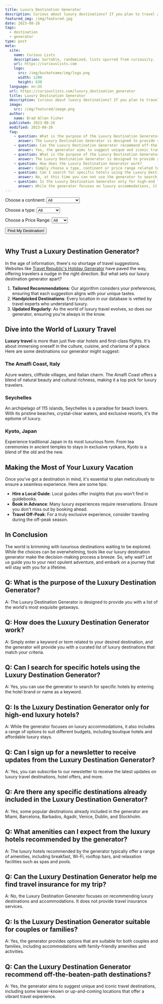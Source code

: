 ```yaml
---
title: Luxury Destination Generator
description: Curious about luxury destinations? If you plan to travel and like boutique hotel destinations... Use our destination generator list and pick a place.
featured_img: /img/featured.jpg
date: 2023-08-26
tags:
  - destination
  - generator
type: post
meta:
  site:
    name: Curious Lists
    description: Sortable, randomized, lists spurred from curiousity.
    url: https://curiouslists.com
    logo:
      src: /img/bucketname/img/logo.png
      width: 1200
      height: 630
  language: en-US
  url: https://curiouslists.com/luxury_destination_generator
  title: Luxury Destination Generator
  description: Curious about luxury destinations? If you plan to travel and like boutique hotel destinations... Use our destination generator list and pick a place.
  image:
    src: /img/featured/image.png
  author:
    name: Brad Allen Fisher
  published: 2023-08-26
  modified: 2023-08-26
  faq:
    - question: What is the purpose of the Luxury Destination Generator?
      answer: The Luxury Destination Generator is designed to provide you with a list of the world's most exquisite getaways.
    - question: Can the Luxury Destination Generator recommend off-the-beaten-path destinations?
      answer: Yes, the generator aims to suggest unique and iconic travel destinations, including some lesser-known or up-and-coming locations that offer a vibrant travel experience.
    - question: What is the purpose of the Luxury Destination Generator?
      answer: The Luxury Destination Generator is designed to provide you with a list of the world's most exquisite getaways.
    - question: How does the Luxury Destination Generator work?
      answer: Simply choose a type, continent or price range related to your desired destination, and the generator will provide you with a curated list of luxury destinations that match your criteria.
    - question: Can I search for specific hotels using the Luxury Destination Generator?
      answer: No, at this time you can not use the generator to search for specific hotels.
    - question: Is the Luxury Destination Generator only for high-end luxury hotels?
      answer: While the generator focuses on luxury accommodations, it also includes a range of options to suit different budgets, including boutique hotels and affordable luxury stays.
---
```


<label for="continent">Choose a continent:</label>
<select id="continent">
    <option value="all">All</option>
    <option value="North America">North America</option>
    <option value="Europe">Europe</option>
    <option value="Asia">Asia</option>
    <option value="Oceania">Oceania</option>
    <option value="Africa">Africa</option>
    <option value="South America">South America</option>
    <!-- Add other continents here -->
</select>

<label for="type">Choose a type:</label>
<select id="type">
    <option value="all">All</option>
    <option value="Beach">Beach</option>
    <option value="Mountain">Mountain</option>
    <option value="City">City</option>
    <option value="Nature">Nature</option>
    <option value="Safari">Safari</option>
    <option value="Desert">Desert</option>
    <option value="Historic">Historic</option>
    <!-- Add other types here -->
</select>

<label for="priceRange">Choose a Price Range:</label>
<select id="priceRange">
    <option value="all">All</option>
    <option value="$$$$">$$$$</option>
    <option value="$$$-$$$$">$$$-$$$$</option>
</select>

<button onclick="generateDestinations()">Find My Destination!</button>
<table class="results" id="results">

</table>


<script>
    const destinations = [
    {
        name: "St. Barts",
        continent: "North America",
        type: "Beach",
        activities: "Diving, Yachting, Shopping",
        priceRange: "$$$$"
    },
    {name: "St. Barts", continent: "North America", type: "Beach", activities: "Diving, Yachting, Shopping", priceRange: "$$$$"},
    {
        name: "St. Moritz",
        continent: "Europe",
        type: "Mountain",
        activities: "Skiing, Snowboarding, Gourmet Dining",
        priceRange: "$$$$"
    },
    {
        name: "Dubai",
        continent: "Asia",
        type: "City",
        activities: "Shopping, Skydiving, Desert Safaris",
        priceRange: "$$$-$$$$"
    },
    {
        name: "Bora Bora",
        continent: "Oceania",
        type: "Beach",
        activities: "Diving, Overwater Bungalows, Spa Treatments",
        priceRange: "$$$$"
    },
    {
        name: "Aspen",
        continent: "North America",
        type: "Mountain",
        activities: "Skiing, Snowboarding, Luxury Shopping",
        priceRange: "$$$$"
    },
    {
        name: "Santorini",
        continent: "Europe",
        type: "Beach",
        activities: "Wine Tasting, Sunset Viewing, Archaeological Tours",
        priceRange: "$$$-$$$$"
    },
    {
        name: "Tokyo",
        continent: "Asia",
        type: "City",
        activities: "Shopping, Gourmet Dining, Cultural Exploration",
        priceRange: "$$$-$$$$"
    },
    {
        name: "Maldives",
        continent: "Asia",
        type: "Beach",
        activities: "Snorkeling, Overwater Bungalows, Spa",
        priceRange: "$$$$"
    },
    {
        name: "Paris",
        continent: "Europe",
        type: "City",
        activities: "Shopping, Gourmet Dining, Museums",
        priceRange: "$$$-$$$$"
    },
    {
        name: "Banff",
        continent: "North America",
        type: "Mountain",
        activities: "Hiking, Skiing, Wildlife Viewing",
        priceRange: "$$$-$$$$"
    },
    {
        name: "Monaco",
        continent: "Europe",
        type: "City",
        activities: "Casino, Yachting, F1 Racing",
        priceRange: "$$$$"
    },
    {
        name: "Seychelles",
        continent: "Africa",
        type: "Beach",
        activities: "Diving, Island Hopping, Nature Reserves",
        priceRange: "$$$$"
    },
    {
        name: "Courchevel",
        continent: "Europe",
        type: "Mountain",
        activities: "Skiing, Snowboarding, Gourmet Dining",
        priceRange: "$$$$"
    },
    {
        name: "Venice",
        continent: "Europe",
        type: "City",
        activities: "Gondola Rides, Historical Sites, Festivals",
        priceRange: "$$$-$$$$"
    },
    {
        name: "Beverly Hills",
        continent: "North America",
        type: "City",
        activities: "Luxury Shopping, Celebrity Sightings",
        priceRange: "$$$$"
    },
    {
        name: "Ibiza",
        continent: "Europe",
        type: "Beach",
        activities: "Nightclubs, Beach Parties, Water Sports",
        priceRange: "$$$-$$$$"
    },
    {
        name: "Marrakech",
        continent: "Africa",
        type: "City",
        activities: "Historical Sites, Markets, Luxury Spas",
        priceRange: "$$$-$$$$"
    },
    {
        name: "Bali",
        continent: "Asia",
        type: "Beach",
        activities: "Yoga Retreats, Surfing, Temples",
        priceRange: "$$$-$$$$"
    },
    {
        name: "London",
        continent: "Europe",
        type: "City",
        activities: "Theatre, Shopping, Historical Sites",
        priceRange: "$$$-$$$$"
    },
    {
        name: "Amalfi Coast",
        continent: "Europe",
        type: "Beach",
        activities: "Coastal Drives, Gourmet Dining, Beaches",
        priceRange: "$$$$"
    },
    {
        name: "Cape Town",
        continent: "Africa",
        type: "City",
        activities: "Beaches, Wineries, Nature Reserves",
        priceRange: "$$$-$$$$"
    },
    {
        name: "Zermatt",
        continent: "Europe",
        type: "Mountain",
        activities: "Skiing, Hiking, Matterhorn Views",
        priceRange: "$$$$"
    },
    {
        name: "Malibu",
        continent: "North America",
        type: "Beach",
        activities: "Surfing, Luxury Villas, Wine Tasting",
        priceRange: "$$$$"
    },
    {
        name: "Kyoto",
        continent: "Asia",
        type: "City",
        activities: "Temples, Traditional Inns, Gardens",
        priceRange: "$$$-$$$$"
    },
    {
        name: "Mykonos",
        continent: "Europe",
        type: "Beach",
        activities: "Nightlife, Beaches, Historical Sites",
        priceRange: "$$$-$$$$"
    },
    {
        name: "Lake Como",
        continent: "Europe",
        type: "Beach",
        activities: "Villas, Boating, Gourmet Dining",
        priceRange: "$$$$"
    },
    {
        name: "Vienna",
        continent: "Europe",
        type: "City",
        activities: "Opera, Museums, Historical Sites",
        priceRange: "$$$-$$$$"
    },
    {
        name: "Whistler",
        continent: "North America",
        type: "Mountain",
        activities: "Skiing, Snowboarding, Mountain Biking",
        priceRange: "$$$-$$$$"
    },
    {
        name: "Singapore",
        continent: "Asia",
        type: "City",
        activities: "Shopping, Fine Dining, Gardens",
        priceRange: "$$$-$$$$"
    },
    {
        name: "Positano",
        continent: "Europe",
        type: "Beach",
        activities: "Cliffside Views, Beaches, Italian Dining",
        priceRange: "$$$$"
    },
    {
        name: "Reykjavik",
        continent: "Europe",
        type: "City",
        activities: "Northern Lights, Geothermal Spas, Nature",
        priceRange: "$$$-$$$$"
    },
    {
        name: "Maui",
        continent: "North America",
        type: "Beach",
        activities: "Beaches, Volcanoes, Water Sports",
        priceRange: "$$$-$$$$"
    },
    {
        name: "Côte d'Azur",
        continent: "Europe",
        type: "Beach",
        activities: "Beaches, Film Festival, Yachting",
        priceRange: "$$$$"
    },
    {
        name: "Hong Kong",
        continent: "Asia",
        type: "City",
        activities: "Shopping, Fine Dining, Harbor Views",
        priceRange: "$$$-$$$$"
    },
    {
        name: "Tuscany",
        continent: "Europe",
        type: "City",
        activities: "Wineries, Countryside, Art",
        priceRange: "$$$-$$$$"
    },
    {
        name: "Los Cabos",
        continent: "North America",
        type: "Beach",
        activities: "Beach Resorts, Golfing, Whale Watching",
        priceRange: "$$$-$$$$"
    },
    {
        name: "Prague",
        continent: "Europe",
        type: "City",
        activities: "Castles, Historical Sites, River Cruises",
        priceRange: "$$$-$$$$"
    },
    {
        name: "Fiji",
        continent: "Oceania",
        type: "Beach",
        activities: "Coral Reefs, Luxury Resorts, Culture",
        priceRange: "$$$$"
    },
    {
        name: "New York City",
        continent: "North America",
        type: "City",
        activities: "Broadway, Shopping, Fine Dining",
        priceRange: "$$$-$$$$"
    },
    {
        name: "Cinque Terre",
        continent: "Europe",
        type: "Beach",
        activities: "Hiking, Coastal Views, Italian Cuisine",
        priceRange: "$$$-$$$$"
    },
    {
        name: "Sydney",
        continent: "Oceania",
        type: "City",
        activities: "Opera House, Beaches, Harbor",
        priceRange: "$$$-$$$$"
    },
    {
        name: "Napa Valley",
        continent: "North America",
        type: "City",
        activities: "Wineries, Gourmet Dining, Spa Retreats",
        priceRange: "$$$-$$$$"
    },
    {
        name: "Rome",
        continent: "Europe",
        type: "City",
        activities: "Historical Sites, Italian Cuisine, Shopping",
        priceRange: "$$$-$$$$"
    },
    {
        name: "Turks and Caicos",
        continent: "North America",
        type: "Beach",
        activities: "Coral Reefs, Beach Resorts, Diving",
        priceRange: "$$$$"
    },
    {
        name: "Barcelona",
        continent: "Europe",
        type: "City",
        activities: "Architecture, Beaches, Nightlife",
        priceRange: "$$$-$$$$"
    },
    {
        name: "Phuket",
        continent: "Asia",
        type: "Beach",
        activities: "Beach Resorts, Thai Cuisine, Islands",
        priceRange: "$$$-$$$$"
    },
    {
        name: "Las Vegas",
        continent: "North America",
        type: "City",
        activities: "Casinos, Shows, Fine Dining",
        priceRange: "$$$-$$$$"
    },
    {
        name: "Santorini",
        continent: "Europe",
        type: "Beach",
        activities: "Cliffside Views, Sunsets, Greek Cuisine",
        priceRange: "$$$-$$$$"
    },
    {
        name: "Rio de Janeiro",
        continent: "South America",
        type: "Beach",
        activities: "Beaches, Carnival, Landmarks",
        priceRange: "$$$-$$$$"
    },
    {
        name: "Milan",
        continent: "Europe",
        type: "City",
        activities: "Fashion, Design, Italian Cuisine",
        priceRange: "$$$-$$$$"
    },
    {
        name: "Tahiti",
        continent: "Oceania",
        type: "Beach",
        activities: "Overwater Bungalows, Diving, Culture",
        priceRange: "$$$$"
    },
    {
        name: "Moscow",
        continent: "Europe",
        type: "City",
        activities: "Historical Sites, Ballet, Luxury Shopping",
        priceRange: "$$$-$$$$"
    },
    {
        name: "Costa Smeralda",
        continent: "Europe",
        type: "Beach",
        activities: "Beaches, Yachting, Italian Dining",
        priceRange: "$$$$"
    },
    {
        name: "Buenos Aires",
        continent: "South America",
        type: "City",
        activities: "Tango, Fine Dining, Architecture",
        priceRange: "$$$-$$$$"
    },
    {
        name: "Queenstown",
        continent: "Oceania",
        type: "Mountain",
        activities: "Adventure Sports, Skiing, Lakes",
        priceRange: "$$$-$$$$"
    },
    {
        name: "Marrakech",
        continent: "Africa",
        type: "City",
        activities: "Markets, Palaces, Moroccan Cuisine",
        priceRange: "$$$-$$$$"
    },
    {
        name: "Jaipur",
        continent: "Asia",
        type: "City",
        activities: "Palaces, Festivals, Indian Cuisine",
        priceRange: "$$$-$$$$"
    },
    {
        name: "Zurich",
        continent: "Europe",
        type: "City",
        activities: "Banking, Swiss Cuisine, Lake Activities",
        priceRange: "$$$-$$$$"
    },
    {
        name: "Vancouver",
        continent: "North America",
        type: "City",
        activities: "Outdoor Activities, Fine Dining, Ocean",
        priceRange: "$$$-$$$$"
    },
    {
        name: "Florence",
        continent: "Europe",
        type: "",
        activities: "",
        priceRange: ""
    },
    {
        name: "Florence",
        continent: "Europe",
        type: "City",
        activities: "Renaissance Art, Tuscan Cuisine, Wine Tours",
        priceRange: "$$$-$$$$"
    },
    {
        name: "Bahamas",
        continent: "North America",
        type: "Beach",
        activities: "Diving, Beach Resorts, Fishing",
        priceRange: "$$$-$$$$"
    },
    {
        name: "Edinburgh",
        continent: "Europe",
        type: "City",
        activities: "Castles, Festivals, Scottish Cuisine",
        priceRange: "$$$-$$$$"
    },
    {
        name: "Bruges",
        continent: "Europe",
        type: "City",
        activities: "Canals, Medieval Architecture, Chocolate",
        priceRange: "$$$-$$$$"
    },
    {
        name: "Anguilla",
        continent: "North America",
        type: "Beach",
        activities: "Beaches, Music Festivals, Water Sports",
        priceRange: "$$$$"
    },
    {
        name: "Berlin",
        continent: "Europe",
        type: "City",
        activities: "History, Nightlife, Art Galleries",
        priceRange: "$$$-$$$$"
    },
    {
        name: "Hvar",
        continent: "Europe",
        type: "Beach",
        activities: "Nightlife, Historic Sites, Lavender Fields",
        priceRange: "$$$-$$$$"
    },
    {
        name: "Jackson Hole",
        continent: "North America",
        type: "Mountain",
        activities: "Skiing, Wildlife, National Parks",
        priceRange: "$$$-$$$$"
    },
    {
        name: "Porto",
        continent: "Europe",
        type: "City",
        activities: "Wine Cellars, River Cruises, Historic Sites",
        priceRange: "$$$-$$$$"
    },
    {
        name: "Necker Island",
        continent: "North America",
        type: "Beach",
        activities: "Private Island, Water Sports, Relaxation",
        priceRange: "$$$$"
    },
    {
        name: "Amsterdam",
        continent: "Europe",
        type: "City",
        activities: "Canals, Museums, Tulip Gardens",
        priceRange: "$$$-$$$$"
    },
    {
        name: "Mauritius",
        continent: "Africa",
        type: "Beach",
        activities: "Water Sports, Nature Parks, Golf",
        priceRange: "$$$-$$$$"
    },
    {
        name: "Telluride",
        continent: "North America",
        type: "Mountain",
        activities: "Skiing, Festivals, Mountain Biking",
        priceRange: "$$$-$$$$"
    },
    {
        name: "Lisbon",
        continent: "Europe",
        type: "City",
        activities: "Historic Sites, Nightlife, Portuguese Cuisine",
        priceRange: "$$$-$$$$"
    },
    {
        name: "Capri",
        continent: "Europe",
        type: "Beach",
        activities: "Blue Grotto, Luxury Shopping, Cliffside Views",
        priceRange: "$$$$"
    },
    {
        name: "Bangkok",
        continent: "Asia",
        type: "City",
        activities: "Temples, Street Food, Luxury Shopping",
        priceRange: "$$$-$$$$"
    },
    {
        name: "Antigua",
        continent: "North America",
        type: "Beach",
        activities: "Sailing, Historic Sites, Beaches",
        priceRange: "$$$-$$$$"
    },
    {
        name: "Vienna",
        continent: "Europe",
        type: "City",
        activities: "Opera, Museums, Coffeehouses",
        priceRange: "$$$-$$$$"
    },
    {
        name: "Maldives",
        continent: "Asia",
        type: "Beach",
        activities: "Overwater Bungalows, Diving, Spa Retreats",
        priceRange: "$$$$"
    },
    {
        name: "Istanbul",
        continent: "Europe/Asia",
        type: "City",
        activities: "Bazaars, Historic Sites, Turkish Cuisine",
        priceRange: "$$$-$$$$"
    },
    {
        name: "Santorini",
        continent: "Europe",
        type: "Beach",
        activities: "Sunsets, Volcanic Beaches, Wine Tasting",
        priceRange: "$$$-$$$$"
    },
    {
        name: "Copenhagen",
        continent: "Europe",
        type: "City",
        activities: "Design, Gourmet Cuisine, Historic Palaces",
        priceRange: "$$$-$$$$"
    },
    {
        name: "Punta Cana",
        continent: "North America",
        type: "Beach",
        activities: "Beach Resorts, Golf, Water Sports",
        priceRange: "$$$-$$$$"
    },
    {
        name: "Nice",
        continent: "Europe",
        type: "Beach",
        activities: "Promenade, French Riviera, Art Museums",
        priceRange: "$$$-$$$$"
    },
    {
        name: "Kruger National Park",
        continent: "Africa",
        type: "Safari",
        activities: "Wildlife Viewing, Luxury Lodges, Nature",
        priceRange: "$$$$"
    },
    {
        name: "Madrid",
        continent: "Europe",
        type: "City",
        activities: "Art Museums, Spanish Cuisine, Historic Sites",
        priceRange: "$$$-$$$$"
    },
    {
        name: "Buzios",
        continent: "South America",
        type: "Beach",
        activities: "Beaches, Nightlife, Water Sports",
        priceRange: "$$$-$$$$"
    },
    {
        name: "Helsinki",
        continent: "Europe",
        type: "City",
        activities: "Design, Archipelago, Finnish Saunas",
        priceRange: "$$$-$$$$"
    },
    {
        name: "Goa",
        continent: "Asia",
        type: "Beach",
        activities: "Beach Parties, Portuguese Heritage, Water Sports",
        priceRange: "$$$-$$$$"
    },
    {
        name: "Oslo",
        continent: "Europe",
        type: "City",
        activities: "Museums, Modern Architecture, Seafood",
        priceRange: "$$$-$$$$"
    },
    {
        name: "Montreal",
        continent: "North America",
        type: "City",
        activities: "Festivals, French Cuisine, Historic Sites",
        priceRange: "$$$-$$$$"
    },
    {
        name: "Dubrovnik",
        continent: "Europe",
        type: "Beach",
        activities: "Historic Walls, Adriatic Sea, Game of Thrones Tours",
        priceRange: "$$$-$$$$"
    },
    {
        name: "Galapagos Islands",
        continent: "South America",
        type: "Nature",
        activities: "Wildlife Viewing, Cruises, Diving",
        priceRange: "$$$$"
    },
    {
        name: "Stockholm",
        continent: "Europe",
        type: "City",
        activities: "Archipelago, Design, Museums",
        priceRange: "$$$-$$$$"
    },
    {
        name: "Agra",
        continent: "Asia",
        type: "City",
        activities: "Taj Mahal, Mughal Heritage, Luxury Resorts",
        priceRange: "$$$-$$$$"
    },
    {
        name: "Budapest",
        continent: "Europe",
        type: "City",
        activities: "Thermal Baths, River Cruises, Historic Sites",
        priceRange: "$$$-$$$$"
    },
    {
        name: "Marrakech",
        continent: "Africa",
        type: "City",
        activities: "Souks, Riads, Atlas Mountains",
        priceRange: "$$$-$$$$"
    },
    {
        name: "Ravello",
        continent: "Europe",
        type: "Beach",
        activities: "Cliffside Views, Gardens, Concerts",
        priceRange: "$$$$"
    },
    {
        name: "Athens",
        continent: "Europe",
        type: "City",
        activities: "Acropolis, Greek Cuisine, Islands",
        priceRange: "$$$-$$$$"
    },
    {
        name: "Tahiti",
        continent: "Oceania",
        type: "Beach",
        activities: "Overwater Bungalows, Surfing, French Polynesian Culture",
        priceRange: "$$$$"
    },
    {
        name: "Beirut",
        continent: "Asia",
        type: "City",
        activities: "Nightlife, Mediterranean Cuisine, History",
        priceRange: "$$$-$$$$"
    },
    {
        name: "Sardinia",
        continent: "Europe",
        type: "Beach",
        activities: "Beaches, Italian Cuisine, Yachting",
        priceRange: "$$$-$$$$"
    },
    {
        name: "Quebec City",
        continent: "North America",
        type: "City",
        activities: "Historic Sites, French Culture, Festivals",
        priceRange: "$$$-$$$$"
    },
    {
        name: "Petra",
        continent: "Asia",
        type: "Historic",
        activities: "Ancient Ruins, Desert Landscapes, Archaeology",
        priceRange: "$$$-$$$$"
    },
    {
        name: "Geneva",
        continent: "Europe",
        type: "City",
        activities: "Lake Geneva, Luxury Shopping, International Organizations",
        priceRange: "$$$-$$$$"
    },
    {
        name: "Yosemite",
        continent: "North America",
        type: "Nature",
        activities: "Hiking, Waterfalls, Luxury Lodges",
        priceRange: "$$$-$$$$"
    },
    {
        name: "Shanghai",
        continent: "Asia",
        type: "City",
        activities: "Skyline, Shopping, Chinese Cuisine",
        priceRange: "$$$-$$$$"
    },
    {
        name: "Corsica",
        continent: "Europe",
        type: "Beach",
        activities: "Hiking, French Cuisine, Beaches",
        priceRange: "$$$-$$$$"
    },
    {
        name: "Cairo",
        continent: "Africa",
        type: "City",
        activities: "Pyramids, Nile River, Egyptian Museum",
        priceRange: "$$$-$$$$"
    },
    {
        name: "Grand Canyon",
        continent: "North America",
        type: "Nature",
        activities: "Hiking, Rafting, Helicopter Tours",
        priceRange: "$$$-$$$$"
    },
    {
        name: "Chiang Mai",
        continent: "Asia",
        type: "City",
        activities: "Temples, Night Markets, Elephant Sanctuaries",
        priceRange: "$$$-$$$$"
    },
    {
        name: "Lake Tahoe",
        continent: "North America",
        type: "Mountain",
        activities: "Skiing, Beaches, Casinos",
        priceRange: "$$$-$$$$"
    },
    {
        name: "Lucerne",
        continent: "Europe",
        type: "City",
        activities: "Lake Cruises, Swiss Alps, Historic Bridges",
        priceRange: "$$$-$$$$"
    },
    {
        name: "Santorini",
        continent: "Europe",
        type: "Beach",
        activities: "Caldera Views, Wineries, Sunsets",
        priceRange: "$$$-$$$$"
    },
    {
        name: "Melbourne",
        continent: "Oceania",
        type: "City",
        activities: "Art Alleys, Coffee Culture, Beaches",
        priceRange: "$$$-$$$$"
    },
    {
        name: "Udaipur",
        continent: "Asia",
        type: "City",
        activities: "Palaces, Lakes, Luxury Resorts",
        priceRange: "$$$-$$$$"
    },
    {
        name: "Casablanca",
        continent: "Africa",
        type: "City",
        activities: "Historic Mosques, Beaches, Markets",
        priceRange: "$$$-$$$$"
    },
    {
        name: "Lake Bled",
        continent: "Europe",
        type: "Nature",
        activities: "Castle, Island Church, Rowing",
        priceRange: "$$$-$$$$"
    },
    {
        name: "Jerusalem",
        continent: "Asia",
        type: "City",
        activities: "Religious Sites, Museums, Markets",
        priceRange: "$$$-$$$$"
    },
    {
        name: "Serengeti",
        continent: "Africa",
        type: "Safari",
        activities: "Wildlife Safaris, Balloon Rides, Maasai Culture",
        priceRange: "$$$$"
    },
    {
        name: "Brunei",
        continent: "Asia",
        type: "City",
        activities: "Mosques, Water Villages, Rainforests",
        priceRange: "$$$-$$$$"
    },
    {
        name: "Salzburg",
        continent: "Europe",
        type: "City",
        activities: "Mozart's Birthplace, Festivals, Castles",
        priceRange: "$$$-$$$$"
    },
    {
        name: "Playa del Carmen",
        continent: "North America",
        type: "Beach",
        activities: "Beaches, Nightlife, Mayan Ruins",
        priceRange: "$$$-$$$$"
    },
    {
        name: "Ljubljana",
        continent: "Europe",
        type: "City",
        activities: "Riverfront Cafes, Castle, Festivals",
        priceRange: "$$$-$$$$"
    },
    {
        name: "Belize Barrier Reef",
        continent: "North America",
        type: "Beach",
        activities: "Diving, Snorkeling, Island Resorts",
        priceRange: "$$$-$$$$"
    },
    {
        name: "Krakow",
        continent: "Europe",
        type: "City",
        activities: "Historic Sites, Polish Cuisine, Music",
        priceRange: "$$$-$$$$"
    },
    {
        name: "Borneo",
        continent: "Asia",
        type: "Nature",
        activities: "Rainforests, Orangutans, Diving",
        priceRange: "$$$-$$$$"
    },
    {
        name: "Cartagena",
        continent: "South America",
        type: "City",
        activities: "Colonial Architecture, Beaches, Festivals",
        priceRange: "$$$-$$$$"
    },
    {
        name: "Interlaken",
        continent: "Europe",
        type: "Mountain",
        activities: "Adventure Sports, Lakes, Swiss Alps",
        priceRange: "$$$-$$$$"
    },
    {
        name: "Cappadocia",
        continent: "Asia",
        type: "Nature",
        activities: "Hot Air Ballooning, Underground Cities, Hiking",
        priceRange: "$$$-$$$$"
    },
    {
        name: "Jordan Dead Sea",
        continent: "Asia",
        type: "Beach",
        activities: "Mud Baths, Floating, Spa Resorts",
        priceRange: "$$$-$$$$"
    },
    {
        name: "Galway",
        continent: "Europe",
        type: "City",
        activities: "Music Festivals, Irish Culture, Coastal Views",
        priceRange: "$$$-$$$$"
    },
    {
        name: "Tulum",
        continent: "North America",
        type: "Beach",
        activities: "Mayan Ruins, Beach Resorts, Cenotes",
        priceRange: "$$$-$$$$"
    },
    {
        name: "Dubrovnik",
        continent: "Europe",
        type: "City",
        activities: "Medieval Walls, Adriatic Sea, Historic Sites",
        priceRange: "$$$-$$$$"
    },
    {
        name: "Kyoto",
        continent: "Asia",
        type: "City",
        activities: "Temples, Geishas, Traditional Inns",
        priceRange: "$$$-$$$$"
    },
    {
        name: "Cinque Terre",
        continent: "Europe",
        type: "Beach",
        activities: "Coastal Villages, Hiking, Italian Cuisine",
        priceRange: "$$$-$$$$"
    },
    {
        name: "Andaman Islands",
        continent: "Asia",
        type: "Beach",
        activities: "Coral Reefs, Beaches, Water Sports",
        priceRange: "$$$-$$$$"
    },
    {
        name: "Reykjavik",
        continent: "Europe",
        type: "City",
        activities: "Geothermal Pools, Northern Lights, Whales",
        priceRange: "$$$-$$$$"
    },
    {
        name: "Machu Picchu",
        continent: "South America",
        type: "Historic",
        activities: "Incan Ruins, Hiking, Sacred Valley",
        priceRange: "$$$-$$$$"
    },
    {
        name: "Tromsø",
        continent: "Europe",
        type: "City",
        activities: "Northern Lights, Midnight Sun, Fjords",
        priceRange: "$$$-$$$$"
    },
    {
        name: "Riga",
        continent: "Europe",
        type: "City",
        activities: "Art Nouveau, History, Baltic Culture",
        priceRange: "$$$-$$$$"
    },
    {
        name: "Bora Bora",
        continent: "Oceania",
        type: "Beach",
        activities: "Overwater Bungalows, Lagoons, Diving",
        priceRange: "$$$$"
    },
    {
        name: "Tallinn",
        continent: "Europe",
        type: "City",
        activities: "Medieval Old Town, Festivals, Baltic Sea",
        priceRange: "$$$-$$$$"
    },
    {
        name: "Havana",
        continent: "North America",
        type: "City",
        activities: "Vintage Cars, Salsa, Historic Architecture",
        priceRange: "$$$-$$$$"
    },
    {
        name: "Victoria Falls",
        continent: "Africa",
        type: "Nature",
        activities: "Waterfalls, Rafting, Wildlife Safaris",
        priceRange: "$$$-$$$$"
    },
    {
        name: "Split",
        continent: "Europe",
        type: "City",
        activities: "Roman Ruins, Adriatic Sea, Islands",
        priceRange: "$$$-$$$$"
    },
    {
        name: "San Sebastian",
        continent: "Europe",
        type: "Beach",
        activities: "Gourmet Dining, Beaches, Film Festival",
        priceRange: "$$$-$$$$"
    },
    {
        name: "Montenegro Coast",
        continent: "Europe",
        type: "Beach",
        activities: "Medieval Towns, Adriatic Sea, Mountains",
        priceRange: "$$$-$$$$"
    },
    {
        name: "Vilnius",
        continent: "Europe",
        type: "City",
        activities: "Baroque Architecture, Festivals, Baltic Culture",
        priceRange: "$$$-$$$$"
    },
    {
        name: "Giza",
        continent: "Africa",
        type: "Historic",
        activities: "Pyramids, Sphinx, Nile River Cruises",
        priceRange: "$$$-$$$$"
    },
    {
        name: "Zakynthos",
        continent: "Europe",
        type: "Beach",
        activities: "Shipwreck Beach, Turtles, Caves",
        priceRange: "$$$-$$$$"
    },
    {
        name: "Da Nang",
        continent: "Asia",
        type: "Beach",
        activities: "Marble Mountains, Beaches, Golf",
        priceRange: "$$$-$$$$"
    },
    {
        name: "Porto Cervo",
        continent: "Europe",
        type: "Beach",
        activities: "Luxury Resorts, Yachting, Italian Cuisine",
        priceRange: "$$$$"
    },
    {
        name: "Nha Trang",
        continent: "Asia",
        type: "Beach",
        activities: "Diving, Islands, Spa Resorts",
        priceRange: "$$$-$$$$"
    },
    {
        name: "Valletta",
        continent: "Europe",
        type: "City",
        activities: "Historic Sites, Mediterranean Harbor, Festivals",
        priceRange: "$$$-$$$$"
    },
    {
        name: "Bodrum",
        continent: "Asia",
        type: "Beach",
        activities: "Ancient Ruins, Nightlife, Turkish Riviera",
        priceRange: "$$$-$$$$"
    },
    {
        name: "Chamonix",
        continent: "Europe",
        type: "Mountain",
        activities: "Skiing, Mountaineering, Alpine Views",
        priceRange: "$$$-$$$$"
    },
    {
        name: "Marrakech",
        continent: "Africa",
        type: "City",
        activities: "Souks, Palaces, Desert Tours",
        priceRange: "$$$-$$$$"
    },
    {
        name: "Rhodes",
        continent: "Europe",
        type: "Beach",
        activities: "Medieval Town, Beaches, Greek Cuisine",
        priceRange: "$$$-$$$$"
    },
    {
        name: "Siem Reap",
        continent: "Asia",
        type: "Historic",
        activities: "Angkor Wat, Night Markets, Floating Villages",
        priceRange: "$$$-$$$$"
    },
    {
        name: "Santorini",
        continent: "Europe",
        type: "Beach",
        activities: "Caldera Views, Wine Tours, Ancient Ruins",
        priceRange: "$$$-$$$$"
    },
    {
        name: "Whitsunday Islands",
        continent: "Oceania",
        type: "Beach",
        activities: "Sailing, White Sand Beaches, Coral Reefs",
        priceRange: "$$$-$$$$"
    },
    {
        name: "Warsaw",
        continent: "Europe",
        type: "City",
        activities: "Historic Sites, Museums, Polish Cuisine",
        priceRange: "$$$-$$$$"
    },
    {
        name: "Scottsdale",
        continent: "North America",
        type: "Desert",
        activities: "Golf, Luxury Spas, Art Galleries",
        priceRange: "$$$-$$$$"
    },
    {
        name: "Kyoto",
        continent: "Asia",
        type: "City",
        activities: "Temples, Traditional Tea Houses, Gardens",
        priceRange: "$$$-$$$$"
    },
    {
        name: "Plitvice Lakes",
        continent: "Europe",
        type: "Nature",
        activities: "Waterfalls, Lakes, Hiking",
        priceRange: "$$$-$$$$"
    },
    {
        name: "Cancun",
        continent: "North America",
        type: "Beach",
        activities: "Beach Resorts, Mayan Ruins, Nightlife",
        priceRange: "$$$-$$$$"
    },
    {
        name: "Dubrovnik",
        continent: "Europe",
        type: "City",
        activities: "Medieval Walls, Adriatic Views, Historic Old Town",
        priceRange: "$$$-$$$$"
    },
    {
        name: "Maldives",
        continent: "Asia",
        type: "Beach",
        activities: "Overwater Bungalows, Diving, Private Islands",
        priceRange: "$$$$"
    },
    {
        name: "Quebec City",
        continent: "North America",
        type: "City",
        activities: "French Heritage, Festivals, Historic Old Town",
        priceRange: "$$$-$$$$"
    },
    {
        name: "Sorrento",
        continent: "Europe",
        type: "Beach",
        activities: "Cliffside Views, Italian Cuisine, Limoncello",
        priceRange: "$$$-$$$$"
    },
    {
        name: "Ho Chi Minh City",
        continent: "Asia",
        type: "City",
        activities: "Markets, Historic Sites, Vietnamese Cuisine",
        priceRange: "$$$-$$$$"
    },
    {
        name: "Taormina",
        continent: "Europe",
        type: "Beach",
        activities: "Ancient Theatre, Sicilian Cuisine, Mount Etna Views",
        priceRange: "$$$-$$$$"
    },
    {
        name: "Nairobi",
        continent: "Africa",
        type: "City",
        activities: "Wildlife Parks, Cultural Centers, Shopping",
        priceRange: "$$$-$$$$"
    },
    {
        name: "Prague",
        continent: "Europe",
        type: "City",
        activities: "Castles, Historic Bridges, Czech Beer",
        priceRange: "$$$-$$$$"
    },
    {
        name: "Moorea",
        continent: "Oceania",
        type: "Beach",
        activities: "Lagoons, Overwater Bungalows, Diving",
        priceRange: "$$$-$$$$"
    },
    {
        name: "Oslo",
        continent: "Europe",
        type: "City",
        activities: "Museums, Modern Architecture, Seafood",
        priceRange: "$$$-$$$$"
    },
    {
        name: "Cusco",
        continent: "South America",
        type: "Historic",
        activities: "Incan Ruins, Andean Culture, Sacred Valley",
        priceRange: "$$$-$$$$"
    },
    {
        name: "St. Petersburg",
        continent: "Europe",
        type: "City",
        activities: "Palaces, Museums, Ballet",
        priceRange: "$$$-$$$$"
    },
    {
        name: "Belize City",
        continent: "North America",
        type: "Beach",
        activities: "Mayan Ruins, Diving, Jungle Adventures",
        priceRange: "$$$-$$$$"
    },
    {
        name: "Marrakech",
        continent: "Africa",
        type: "City",
        activities: "Markets, Riads, Atlas Mountains",
        priceRange: "$$$-$$$$"
    },
    {
        name: "Vienna",
        continent: "Europe",
        type: "City",
        activities: "Opera, Museums, Coffeehouses",
        priceRange: "$$$-$$$$"
    },
    {
        name: "Galápagos Islands",
        continent: "South America",
        type: "Nature",
        activities: "Wildlife Viewing, Diving, Volcanic Landscapes",
        priceRange: "$$$$"
    },
    {
        name: "Bratislava",
        continent: "Europe",
        type: "City",
        activities: "Castles, Danube River, Historic Old Town",
        priceRange: "$$$-$$$$"
    },
    {
        name: "Kauai",
        continent: "North America",
        type: "Beach",
        activities: "Canyons, Beaches, Helicopter Tours",
        priceRange: "$$$-$$$$"
    },
    {
        name: "Budapest",
        continent: "Europe",
        type: "City",
        activities: "Thermal Baths, River Cruises, Historic Sites",
        priceRange: "$$$-$$$$"
    },
    {
        name: "Lombok",
        continent: "Asia",
        type: "Beach",
        activities: "Waterfalls, Beaches, Hiking",
        priceRange: "$$$-$$$$"
    },
    {
        name: "Granada",
        continent: "Europe",
        type: "City",
        activities: "Alhambra, Historic Sites, Spanish Cuisine",
        priceRange: "$$$-$$$$"
    },
    {
        name: "Antwerp",
        continent: "Europe",
        type: "City",
        activities: "Diamond District, Fashion, Belgian Chocolate",
        priceRange: "$$$-$$$$"
    },
    {
        name: "Mendoza",
        continent: "South America",
        type: "City",
        activities: "Wineries, Andean Views, Gourmet Dining",
        priceRange: "$$$-$$$$"
    },
    {
        name: "Jerusalem",
        continent: "Asia",
        type: "City",
        activities: "Religious Sites, Museums, Historic Markets",
        priceRange: "$$$-$$$$"
    },
    {
        name: "Baku",
        continent: "Asia",
        type: "City",
        activities: "Modern Architecture, Historic Old Town, Caspian Sea",
        priceRange: "$$$-$$$$"
    },
    {
        name: "Grenada",
        continent: "North America",
        type: "Beach",
        activities: "Spice Plantations, Beaches, Waterfalls",
        priceRange: "$$$-$$$$"
    },
    {
        name: "Lviv",
        continent: "Europe",
        type: "City",
        activities: "Historic Centers, Coffee Culture, Festivals",
        priceRange: "$$$-$$$$"
    },
    {
        name: "Hangzhou",
        continent: "Asia",
        type: "City",
        activities: "West Lake, Tea Plantations, Temples",
        priceRange: "$$$-$$$$"
    },
    {
        name: "Porto",
        continent: "Europe",
        type: "City",
        activities: "Wine Cellars, Riverfront, Historic District",
        priceRange: "$$$-$$$$"
    },
    {
        name: "Punta del Este",
        continent: "South America",
        type: "Beach",
        activities: "Beaches, Nightlife, Art and Sculpture",
        priceRange: "$$$-$$$$"
    },
    {
        name: "Rotorua",
        continent: "Oceania",
        type: "Nature",
        activities: "Geothermal Pools, Maori Culture, Adventure Sports",
        priceRange: "$$$-$$$$"
    },
    {
        name: "Dubrovnik",
        continent: "Europe",
        type: "City",
        activities: "Adriatic Sea, Historic Walls, Game of Thrones Tours",
        priceRange: "$$$-$$$$"
    }

    ];

let lastResults = [];

function shuffleArray(array) {
    for (let i = array.length - 1; i > 0; i--) {
        const j = Math.floor(Math.random() * (i + 1));
        [array[i], array[j]] = [array[j], array[i]]; // Swap elements
    }
}

function arraysEqual(a, b) {
    if (a.length !== b.length) return false;
    for (let i = 0; i < a.length; i++) {
        if (a[i].name !== b[i].name) return false;
    }
    return true;
}

function generateDestinations() {
    const continent = document.getElementById('continent').value;
    const type = document.getElementById('type').value;
    const priceRange = document.getElementById('priceRange').value;

    const filteredDestinations = destinations.filter(destination => {
        return (continent === "all" || destination.continent === continent) &&
               (type === "all" || destination.type === type) &&
               (priceRange === "all" || destination.priceRange === priceRange);
    });

    let newResults;
    do {
        shuffleArray(filteredDestinations); // Shuffle the results
        newResults = filteredDestinations.slice(0, 5);
    } while (arraysEqual(lastResults, newResults) && filteredDestinations.length > 5);

    lastResults = newResults;

    const output = newResults.map(destination => 
        `<tr>
            <td>${destination.name}</td>
            <td>${destination.continent}</td>
            <td>${destination.type}</td>
            <td>${destination.activities}</td>
            <td>${destination.priceRange}</td>
        </tr>`
    ).join('');

    document.getElementById('results').innerHTML = output;
}


</script>


Why Trust a Luxury Destination Generator?
-----------------------------------------

In the age of information, there's no shortage of travel suggestions. Websites like [Travel Republic's Holiday Generator](https://www.travelrepublic.co.uk/a/holiday-generator/) have paved the way, offering travelers a nudge in the right direction. But what sets our luxury destination generator apart?

1.  **Tailored Recommendations**: Our algorithm considers your preferences, ensuring that each suggestion aligns with your unique tastes.
2.  **Handpicked Destinations**: Every location in our database is vetted by travel experts who understand luxury.
3.  **Updated Regularly**: As the world of luxury travel evolves, so does our generator, ensuring you're always in the know.

Dive into the World of Luxury Travel
------------------------------------

**Luxury travel** is more than just five-star hotels and first-class flights. It's about immersing oneself in the culture, cuisine, and charisma of a place. Here are some destinations our generator might suggest:

### **The Amalfi Coast, Italy**

Azure waters, cliffside villages, and Italian charm. The Amalfi Coast offers a blend of natural beauty and cultural richness, making it a top pick for luxury travelers.

### **Seychelles**

An archipelago of 115 islands, Seychelles is a paradise for beach lovers. With its pristine beaches, crystal-clear waters, and exclusive resorts, it's the epitome of luxury.

### **Kyoto, Japan**

Experience traditional Japan in its most luxurious form. From tea ceremonies in ancient temples to stays in exclusive ryokans, Kyoto is a blend of the old and the new.

Making the Most of Your Luxury Vacation
---------------------------------------

Once you've got a destination in mind, it's essential to plan meticulously to ensure a seamless experience. Here are some tips:

-   **Hire a Local Guide**: Local guides offer insights that you won't find in guidebooks.
-   **Book in Advance**: Many luxury experiences require reservations. Ensure you don't miss out by booking ahead.
-   **Travel Off-Peak**: For a truly exclusive experience, consider traveling during the off-peak season.

In Conclusion
-------------

The world is brimming with luxurious destinations waiting to be explored. While the choices can be overwhelming, tools like our luxury destination generator make the decision-making process a breeze. So, why wait? Let us guide you to your next opulent adventure, and embark on a journey that will stay with you for a lifetime.

Q: What is the purpose of the Luxury Destination Generator?
-----------------------------------------------------------

A: The Luxury Destination Generator is designed to provide you with a list of the world's most exquisite getaways.

Q: How does the Luxury Destination Generator work?
--------------------------------------------------

A: Simply enter a keyword or term related to your desired destination, and the generator will provide you with a curated list of luxury destinations that match your criteria.

Q: Can I search for specific hotels using the Luxury Destination Generator?
---------------------------------------------------------------------------

A: Yes, you can use the generator to search for specific hotels by entering the hotel brand or name as a keyword.

Q: Is the Luxury Destination Generator only for high-end luxury hotels?
-----------------------------------------------------------------------

A: While the generator focuses on luxury accommodations, it also includes a range of options to suit different budgets, including boutique hotels and affordable luxury stays.

Q: Can I sign up for a newsletter to receive updates from the Luxury Destination Generator?
-------------------------------------------------------------------------------------------

A: Yes, you can subscribe to our newsletter to receive the latest updates on luxury travel destinations, hotel offers, and more.

Q: Are there any specific destinations already included in the Luxury Destination Generator?
--------------------------------------------------------------------------------------------

A: Yes, some popular destinations already included in the generator are Miami, Barcelona, Barbados, Agadir, Venice, Dublin, and Stockholm.

Q: What amenities can I expect from the luxury hotels recommended by the generator?
-----------------------------------------------------------------------------------

A: The luxury hotels recommended by the generator typically offer a range of amenities, including breakfast, Wi-Fi, rooftop bars, and relaxation facilities such as spas and pools.

Q: Can the Luxury Destination Generator help me find travel insurance for my trip?
----------------------------------------------------------------------------------

A: No, the Luxury Destination Generator focuses on recommending luxury destinations and accommodations. It does not provide travel insurance services.

Q: Is the Luxury Destination Generator suitable for couples or families?
------------------------------------------------------------------------

A: Yes, the generator provides options that are suitable for both couples and families, including accommodations with family-friendly amenities and activities.

Q: Can the Luxury Destination Generator recommend off-the-beaten-path destinations?
-----------------------------------------------------------------------------------

A: Yes, the generator aims to suggest unique and iconic travel destinations, including some lesser-known or up-and-coming locations that offer a vibrant travel experience.